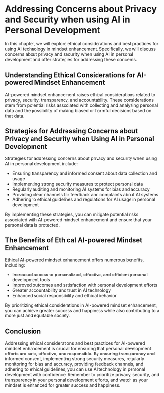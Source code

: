 Addressing Concerns about Privacy and Security when using AI in Personal Development
========================================================================================================================================================================================

In this chapter, we will explore ethical considerations and best practices for using AI technology in mindset enhancement. Specifically, we will discuss concerns about privacy and security when using AI in personal development and offer strategies for addressing these concerns.

Understanding Ethical Considerations for AI-powered Mindset Enhancement
-----------------------------------------------------------------------

AI-powered mindset enhancement raises ethical considerations related to privacy, security, transparency, and accountability. These considerations stem from potential risks associated with collecting and analyzing personal data and the possibility of making biased or harmful decisions based on that data.

Strategies for Addressing Concerns about Privacy and Security when Using AI in Personal Development
---------------------------------------------------------------------------------------------------

Strategies for addressing concerns about privacy and security when using AI in personal development include:

* Ensuring transparency and informed consent about data collection and usage
* Implementing strong security measures to protect personal data
* Regularly auditing and monitoring AI systems for bias and accuracy
* Providing clear channels for feedback and complaints about AI systems
* Adhering to ethical guidelines and regulations for AI usage in personal development

By implementing these strategies, you can mitigate potential risks associated with AI-powered mindset enhancement and ensure that your personal data is protected.

The Benefits of Ethical AI-powered Mindset Enhancement
------------------------------------------------------

Ethical AI-powered mindset enhancement offers numerous benefits, including:

* Increased access to personalized, effective, and efficient personal development tools
* Improved outcomes and satisfaction with personal development efforts
* Greater accountability and trust in AI technology
* Enhanced social responsibility and ethical behavior

By prioritizing ethical considerations in AI-powered mindset enhancement, you can achieve greater success and happiness while also contributing to a more just and equitable society.

Conclusion
----------

Addressing ethical considerations and best practices for AI-powered mindset enhancement is crucial for ensuring that personal development efforts are safe, effective, and responsible. By ensuring transparency and informed consent, implementing strong security measures, regularly monitoring for bias and accuracy, providing feedback channels, and adhering to ethical guidelines, you can use AI technology in personal development with confidence. Remember to prioritize privacy, security, and transparency in your personal development efforts, and watch as your mindset is enhanced for greater success and happiness.
